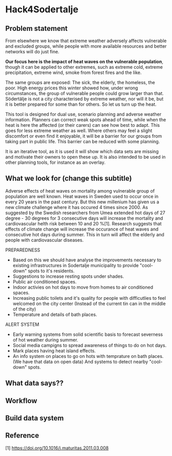 # Hack4Sodertalje

## Problem statement 
From elsewhere we know that extreme weather adversely affects vulnerable and excluded groups, while people with more available resources and better networks will do just fine. 

**Our focus here is the impact of heat waves on the vulnerable population**, though it can be applied to other extremes, such as extreme cold, extreme precipitation, extreme wind, smoke from forest fires and the like. 

The same groups are exposed: The sick, the elderly, the homeless, the poor. High energy prices this winter showed how, under wrong circumstances, the group of vulnerable people could grow larger than that. Södertälje is not a city characterised by extreme weather, nor will it be, but it is better prepared for some than for others. So let us turn up the heat.

This tool is designed for dual use, scenario planning and adverse weather information. Planners can correct weak spots ahead of time, while when the heat is here the affected (or their carers) can see how best to adapt. This goes for less extreme weather as well. Where others may feel a slight discomfort or even find it enjoyable, it will be a barrier for our groups from taking part in public life. This barrier can be reduced with some planning. 

It is an iterative tool, as it is used it will show which data sets are missing and motivate their owners to open these up. It is also intended to be used in other planning tools, for instance as an overlay. 


## What we look for (change this subtitle)

Adverse effects of heat waves on mortality among vulnerable group of population are well known. Heat waves in Sweden used to occur once in every 20 years in the past century. But this new millenium has given us a new climate challenge where it has occured 4 times since 2000. As suggested by the Swedish researchers from Umea extended hot days of 27 degree - 30 degrees for 3 consecutive days will increase the mortality and cardiovascular helth risk between 10 and 20 %[1]. Research suggests that effects of climate change will increase the occurance of heat waves and consecutive hot days during summer. This in turn will affect the elderly and people with cardiovascular diseases. 

PREPAREDNESS
* Based on this we should have analyse the improvements necessary to existing infrastructures in Sodertalje municipality to provide "cool-down" spots to it's residents. 
* Suggestions to increase resting spots under shades. 
* Public air conditioned spaces.
* Indoor activies on hot days to move from homes to air conditioned spaces. 
* Increasing public toilets and it's quality for people with difficutlies to feel welcomed on the city center (Instead of the current tin can in the middle of the city) 
* Temperature and details of bath places.

ALERT SYSTEM
* Early warning systems from solid scientific basis to forecast severness of hot weather during summer. 
* Social media campigns to spread awareness of things to do on hot days.
* Mark places having heat island effects. 
* An info system on places to go on hots with temprature on bath places. (We have that data on open data) And systems to detect nearby "cool-down" spots.


## What data says??

## Workflow

## Build data system 

## Reference 
[1] https://doi.org/10.1016/j.maturitas.2011.03.008
